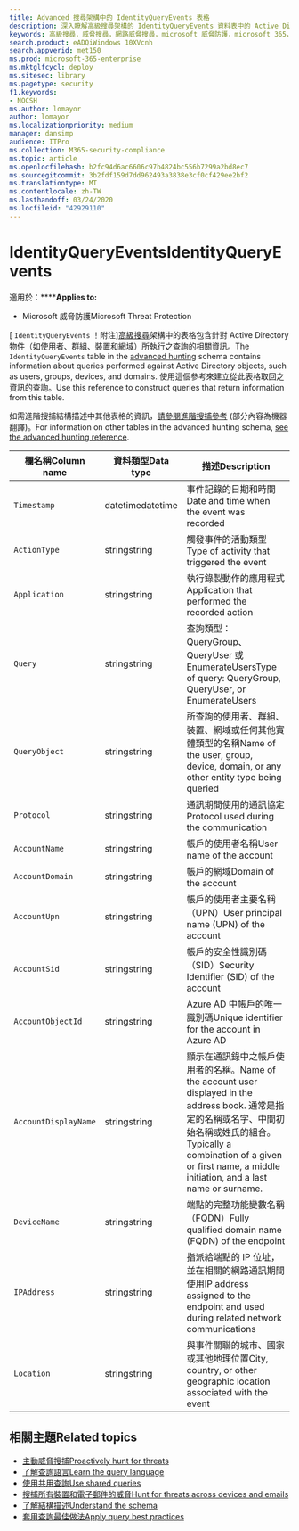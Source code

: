 ```yaml
---
title: Advanced 搜尋架構中的 IdentityQueryEvents 表格
description: 深入瞭解高級搜尋架構的 IdentityQueryEvents 資料表中的 Active Directory 查詢事件
keywords: 高級搜尋，威脅搜尋，網路威脅搜尋，microsoft 威脅防護，microsoft 365，mtp，m365，搜尋，查詢，遙測，架構參考，kusto，表格，欄，資料類型，描述，IdentityQueryEvents，Azure AD，Active Directory，AzureATP、identity、LDAP 查詢
search.product: eADQiWindows 10XVcnh
search.appverid: met150
ms.prod: microsoft-365-enterprise
ms.mktglfcycl: deploy
ms.sitesec: library
ms.pagetype: security
f1.keywords:
- NOCSH
ms.author: lomayor
author: lomayor
ms.localizationpriority: medium
manager: dansimp
audience: ITPro
ms.collection: M365-security-compliance
ms.topic: article
ms.openlocfilehash: b2fc94d6ac6606c97b4824bc556b7299a2bd8ec7
ms.sourcegitcommit: 3b2fdf159d7dd962493a3838e3cf0cf429ee2bf2
ms.translationtype: MT
ms.contentlocale: zh-TW
ms.lasthandoff: 03/24/2020
ms.locfileid: "42929110"
---
```

# <a name="identityqueryevents"></a><span data-ttu-id="c788b-104">IdentityQueryEvents</span><span class="sxs-lookup"><span data-stu-id="c788b-104">IdentityQueryEvents</span></span>

<span data-ttu-id="c788b-105">適用於：\*\*\*\*</span><span class="sxs-lookup"><span data-stu-id="c788b-105">**Applies to:**</span></span>
- <span data-ttu-id="c788b-106">Microsoft 威脅防護</span><span class="sxs-lookup"><span data-stu-id="c788b-106">Microsoft Threat Protection</span></span>

<span data-ttu-id="c788b-107">[ `IdentityQueryEvents` ！附注][高級搜尋](advanced-hunting-overview.md)架構中的表格包含針對 Active Directory 物件（如使用者、群組、裝置和網域）所執行之查詢的相關資訊。</span><span class="sxs-lookup"><span data-stu-id="c788b-107">The `IdentityQueryEvents` table in the [advanced hunting](advanced-hunting-overview.md) schema contains information about queries performed against Active Directory objects, such as users, groups, devices, and domains.</span></span> <span data-ttu-id="c788b-108">使用這個參考來建立從此表格取回之資訊的查詢。</span><span class="sxs-lookup"><span data-stu-id="c788b-108">Use this reference to construct queries that return information from this table.</span></span>

<span data-ttu-id="c788b-109">如需進階搜捕結構描述中其他表格的資訊，[請參閱進階搜捕參考](advanced-hunting-schema-tables.md) (部分內容為機器翻譯)。</span><span class="sxs-lookup"><span data-stu-id="c788b-109">For information on other tables in the advanced hunting schema, [see the advanced hunting reference](advanced-hunting-schema-tables.md).</span></span>

| <span data-ttu-id="c788b-110">欄名稱</span><span class="sxs-lookup"><span data-stu-id="c788b-110">Column name</span></span> | <span data-ttu-id="c788b-111">資料類型</span><span class="sxs-lookup"><span data-stu-id="c788b-111">Data type</span></span> | <span data-ttu-id="c788b-112">描述</span><span class="sxs-lookup"><span data-stu-id="c788b-112">Description</span></span> |
|-------------|-----------|-------------|
| `Timestamp` | <span data-ttu-id="c788b-113">datetime</span><span class="sxs-lookup"><span data-stu-id="c788b-113">datetime</span></span> | <span data-ttu-id="c788b-114">事件記錄的日期和時間</span><span class="sxs-lookup"><span data-stu-id="c788b-114">Date and time when the event was recorded</span></span> |
| `ActionType` | <span data-ttu-id="c788b-115">string</span><span class="sxs-lookup"><span data-stu-id="c788b-115">string</span></span> | <span data-ttu-id="c788b-116">觸發事件的活動類型</span><span class="sxs-lookup"><span data-stu-id="c788b-116">Type of activity that triggered the event</span></span> |
| `Application` | <span data-ttu-id="c788b-117">string</span><span class="sxs-lookup"><span data-stu-id="c788b-117">string</span></span> | <span data-ttu-id="c788b-118">執行錄製動作的應用程式</span><span class="sxs-lookup"><span data-stu-id="c788b-118">Application that performed the recorded action</span></span> |
| `Query` | <span data-ttu-id="c788b-119">string</span><span class="sxs-lookup"><span data-stu-id="c788b-119">string</span></span> | <span data-ttu-id="c788b-120">查詢類型： QueryGroup、QueryUser 或 EnumerateUsers</span><span class="sxs-lookup"><span data-stu-id="c788b-120">Type of query: QueryGroup, QueryUser, or EnumerateUsers</span></span> |
| `QueryObject` | <span data-ttu-id="c788b-121">string</span><span class="sxs-lookup"><span data-stu-id="c788b-121">string</span></span> | <span data-ttu-id="c788b-122">所查詢的使用者、群組、裝置、網域或任何其他實體類型的名稱</span><span class="sxs-lookup"><span data-stu-id="c788b-122">Name of the user, group, device, domain, or any other entity type being queried</span></span> |
| `Protocol` | <span data-ttu-id="c788b-123">string</span><span class="sxs-lookup"><span data-stu-id="c788b-123">string</span></span> | <span data-ttu-id="c788b-124">通訊期間使用的通訊協定</span><span class="sxs-lookup"><span data-stu-id="c788b-124">Protocol used during the communication</span></span> |
| `AccountName` | <span data-ttu-id="c788b-125">string</span><span class="sxs-lookup"><span data-stu-id="c788b-125">string</span></span> | <span data-ttu-id="c788b-126">帳戶的使用者名稱</span><span class="sxs-lookup"><span data-stu-id="c788b-126">User name of the account</span></span> |
| `AccountDomain` | <span data-ttu-id="c788b-127">string</span><span class="sxs-lookup"><span data-stu-id="c788b-127">string</span></span> | <span data-ttu-id="c788b-128">帳戶的網域</span><span class="sxs-lookup"><span data-stu-id="c788b-128">Domain of the account</span></span> |
| `AccountUpn` | <span data-ttu-id="c788b-129">string</span><span class="sxs-lookup"><span data-stu-id="c788b-129">string</span></span> | <span data-ttu-id="c788b-130">帳戶的使用者主要名稱（UPN）</span><span class="sxs-lookup"><span data-stu-id="c788b-130">User principal name (UPN) of the account</span></span> |
| `AccountSid` | <span data-ttu-id="c788b-131">string</span><span class="sxs-lookup"><span data-stu-id="c788b-131">string</span></span> | <span data-ttu-id="c788b-132">帳戶的安全性識別碼（SID）</span><span class="sxs-lookup"><span data-stu-id="c788b-132">Security Identifier (SID) of the account</span></span> |
| `AccountObjectId` | <span data-ttu-id="c788b-133">string</span><span class="sxs-lookup"><span data-stu-id="c788b-133">string</span></span> | <span data-ttu-id="c788b-134">Azure AD 中帳戶的唯一識別碼</span><span class="sxs-lookup"><span data-stu-id="c788b-134">Unique identifier for the account in Azure AD</span></span> |
| `AccountDisplayName` | <span data-ttu-id="c788b-135">string</span><span class="sxs-lookup"><span data-stu-id="c788b-135">string</span></span> | <span data-ttu-id="c788b-136">顯示在通訊錄中之帳戶使用者的名稱。</span><span class="sxs-lookup"><span data-stu-id="c788b-136">Name of the account user displayed in the address book.</span></span> <span data-ttu-id="c788b-137">通常是指定的名稱或名字、中間初始名稱或姓氏的組合。</span><span class="sxs-lookup"><span data-stu-id="c788b-137">Typically a combination of a given or first name, a middle initiation, and a last name or surname.</span></span> |
| `DeviceName` | <span data-ttu-id="c788b-138">string</span><span class="sxs-lookup"><span data-stu-id="c788b-138">string</span></span> | <span data-ttu-id="c788b-139">端點的完整功能變數名稱（FQDN）</span><span class="sxs-lookup"><span data-stu-id="c788b-139">Fully qualified domain name (FQDN) of the endpoint</span></span> |
| `IPAddress` | <span data-ttu-id="c788b-140">string</span><span class="sxs-lookup"><span data-stu-id="c788b-140">string</span></span> | <span data-ttu-id="c788b-141">指派給端點的 IP 位址，並在相關的網路通訊期間使用</span><span class="sxs-lookup"><span data-stu-id="c788b-141">IP address assigned to the endpoint and used during related network communications</span></span> |
| `Location` | <span data-ttu-id="c788b-142">string</span><span class="sxs-lookup"><span data-stu-id="c788b-142">string</span></span> | <span data-ttu-id="c788b-143">與事件關聯的城市、國家或其他地理位置</span><span class="sxs-lookup"><span data-stu-id="c788b-143">City, country, or other geographic location associated with the event</span></span> |

## <a name="related-topics"></a><span data-ttu-id="c788b-144">相關主題</span><span class="sxs-lookup"><span data-stu-id="c788b-144">Related topics</span></span>
- [<span data-ttu-id="c788b-145">主動威脅搜捕</span><span class="sxs-lookup"><span data-stu-id="c788b-145">Proactively hunt for threats</span></span>](advanced-hunting-overview.md)
- [<span data-ttu-id="c788b-146">了解查詢語言</span><span class="sxs-lookup"><span data-stu-id="c788b-146">Learn the query language</span></span>](advanced-hunting-query-language.md)
- [<span data-ttu-id="c788b-147">使用共用查詢</span><span class="sxs-lookup"><span data-stu-id="c788b-147">Use shared queries</span></span>](advanced-hunting-shared-queries.md)
- [<span data-ttu-id="c788b-148">搜捕所有裝置和電子郵件的威脅</span><span class="sxs-lookup"><span data-stu-id="c788b-148">Hunt for threats across devices and emails</span></span>](advanced-hunting-query-emails-devices.md)
- [<span data-ttu-id="c788b-149">了解結構描述</span><span class="sxs-lookup"><span data-stu-id="c788b-149">Understand the schema</span></span>](advanced-hunting-schema-tables.md)
- [<span data-ttu-id="c788b-150">套用查詢最佳做法</span><span class="sxs-lookup"><span data-stu-id="c788b-150">Apply query best practices</span></span>](advanced-hunting-best-practices.md)
